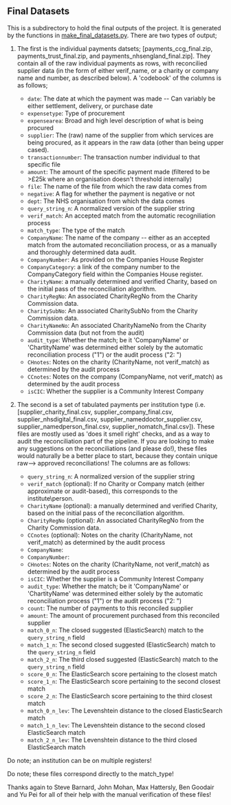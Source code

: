 ## Final Datasets

This is a subdirectory to hold the final outputs of the project. It is generated by the functions in [make_final_datasets.py](https://github.com/crahal/NHSSpend/blob/master/src/make_final_datasets.py). There are two types of output; 

1. The first is the individual payments datsets; [payments_ccg_final.zip, payments_trust_final.zip, and payments_nhsengland_final.zip]. They contain all of the raw individual payments as rows, with reconcilied supplier data (in the form of either verif_name, or a charity or company name and number, as described below). A 'codebook' of the columns is as follows;

    * `date`: The date at which the payment was made -- Can variably be either settlement, delivery, or purchase date
    * `expensetype`: Type of procurement
    * `expensearea`: Broad and high level description of what is being procured
    * `supplier`: The (raw) name of the supplier from which services are being procured, as it appears in the raw data (other than being upper cased).
    * `transactionnumber`: The transaction number individual to that specific file
    * `amount`: The amount of the specific payment made (filtered to be >£25k where an organisation doesn't threshold internally)
    * `file`: The name of the file from which the raw data comes from
    * `negative`: A flag for whether the payment is negative or not
    * `dept`: The NHS organisation from which the data comes
    * `query_string_n`: A normalized version of the supplier string
    * `verif_match`: An accepted match from the automatic recogniliation process
    * `match_type`: The type of the match
    * `CompanyName`: The name of the company -- either as an accepted match from the automated reconciliation process, or as a manually and thoroughly determined data audit.
    * `CompanyNumber`: As provided on the Companies House Register
    * `CompanyCategory`: a link of the company number to the CompanyCategory field within the Companies House register.
    * `CharityName`: a manually determined and verified Charity, based on the initial pass of the reconciliation algorithm.
    * `CharityRegNo`: An associated CharityRegNo from the Charity Commission data.
    * `CharitySubNo`: An associated CharitySubNo from the Charity Commission data.
    * `CharityNameNo`: An associated CharityNameNo from the Charity Commission data (but not from the audit)
    * `audit_type`: Whether the match; be it 'CompanyName' or 'ChartityName' was determined either solely by the automatic reconciliation process ("1") or the audit process ("2: ")
    * `CHnotes`: Notes on the charity (CharityName, not verif_match) as determined by the audit process
    * `CCnotes`: Notes on the company (CompanyName, not verif_match) as determined by the audit process
    * `isCIC`: Whether the supplier is a Community Interest Company
  

2. The second is a set of tabulated payments per institution type (i.e. [supplier_charity_final.csv, supplier_company_final.csv, supplier_nhsdigital_final.csv, supplier_nameddoctor_supplier.csv, supplier_namedperson_final.csv, supplier_nomatch_final.csv]). These files are mostly used as 'does it smell right' checks, and as a way to audit the reconciliation part of the pipeline. If you are looking to make any suggestions on the reconciliations (and please do!), these files would naturally be a better place to start, because they contain unique raw--> approved reconciliations! The columns are as follows:

    * `query_string_n`: A normalized version of the supplier string
    * `verif_match` (optional): If no Charity or Company match (either approximate or audit-based), this corresponds to the institute\person.
    * `CharityName` (optional): a manually determined and verified Charity, based on the initial pass of the reconciliation algorithm.
    * `CharityRegNo` (optional): An associated CharityRegNo from the Charity Commission data.
    * `CCnotes` (optional): Notes on the charity (CharityName, not verif_match) as determined by the audit process
    * `CompanyName`:
    * `CompanyNumber`:
    * `CHnotes`: Notes on the charity (CharityName, not verif_match) as determined by the audit process
    * `isCIC`: Whether the supplier is a Community Interest Company
    * `audit_type`: Whether the match; be it 'CompanyName' or 'ChartityName' was determined either solely by the automatic reconciliation process ("1") or the audit process ("2: ")
    * `count`: The number of payments to this reconciled supplier
    * `amount`: The amount of procurement purchased from this reconciled supplier
    * `match_0_n`: The closed suggested (ElasticSearch) match to the `query_string_n` field
    * `match_1_n`: The second closed suggested (ElasticSearch) match to the `query_string_n` field
    * `match_2_n`: The third closed suggested (ElasticSearch) match to the `query_string_n` field
    * `score_0_n`: The ElasticSearch score pertaining to the closest match
    * `score_1_n`: The ElasticSearch score pertaining to the second closest match
    * `score_2_n`: The ElasticSearch score pertaining to the third closest  match
    * `match_0_n_lev`: The Levenshtein distance to the closed ElasticSearch match
    * `match_1_n_lev`: The Levenshtein distance to the second closed ElasticSearch match
    * `match_2_n_lev`: The Levenshtein distance to the third closed ElasticSearch match

Do note; an institution can be on multiple registers!

Do note; these files correspond directly to the match_type!

Thanks again to Steve Barnard, John Mohan, Max Hattersly, Ben Goodair and Yu Pei for all of their help with the manual verification of these files!
